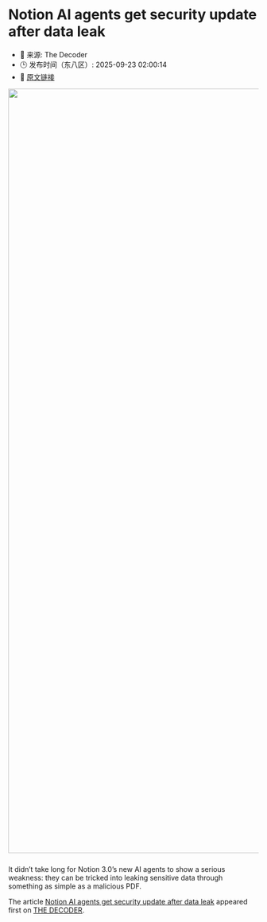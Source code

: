 # Notion AI agents get security update after data leak
- 📅 来源: The Decoder
- 🕒 发布时间（东八区）: 2025-09-23 02:00:14
- 🔗 [原文链接](https://the-decoder.com/notion-ai-agents-get-security-update-after-data-leak/)

<p><img alt="" class="attachment-full size-full wp-post-image" height="1024" src="https://the-decoder.com/wp-content/uploads/2025/09/Notion3-agents-wolf.webp" style="height: auto; margin-bottom: 10px;" width="1536" /></p>
<p>        It didn’t take long for Notion 3.0’s new AI agents to show a serious weakness: they can be tricked into leaking sensitive data through something as simple as a malicious PDF.</p>
<p>The article <a href="https://the-decoder.com/notion-ai-agents-get-security-update-after-data-leak/">Notion AI agents get security update after data leak</a> appeared first on <a href="https://the-decoder.com">THE DECODER</a>.</p>